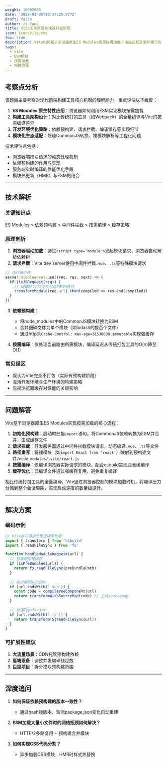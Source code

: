 ```yaml
---
weight: 10002000
date: '2025-03-05T10:37:25.977Z'
draft: false
author: zi.Yang
title: Vite工作原理与快速开发实现
icon: icon/vite.svg
toc: true
description: Vite如何基于浏览器原生ES Modules实现按需加载？请描述其开发环境下的请求处理流程，如何避免传统打包工具的全量编译？
tags:
  - vite
  - ESM机制
  - 按需加载
  - 构建流程
---
```


## 考察点分析

该题目主要考察对现代前端构建工具核心机制的理解能力，重点评估以下维度：

1. **ES Modules 原生特性应用**：浏览器如何利用ESM实现模块按需加载
2. **构建工具架构设计**：对比传统打包工具（如Webpack）的全量编译与Vite的按需编译差异
3. **开发环境优化策略**：依赖预构建、请求拦截、编译缓存等实现细节
4. **模块化生态适配**：处理CommonJS转换、裸模块解析等工程化问题

技术评估点包括：

- 浏览器端模块请求的动态处理机制
- 依赖预构建的作用与实现
- 服务端实时编译的性能优化手段
- 模块热更新（HMR）与ESM的结合

---

## 技术解析

### 关键知识点

ES Modules > 依赖预构建 > 中间件拦截 > 按需编译 > 缓存策略

### 原理剖析

1. **浏览器驱动加载**：通过`<script type="module">`发起模块请求，浏览器自动解析依赖树
2. **请求拦截**：Vite dev server使用中间件拦截`.vue`、`.ts`等特殊模块请求

```javascript
// 伪代码示例
server.middlewares.use((req, res, next) => {
  if (isJSRequest(req)) {
    // 编译SFC/TS文件并返回ESM格式
    transformModule(req.url).then(compiled => res.end(compiled))
  }
})
```

3. **依赖预构建**：
   - 将node_modules中的CommonJS模块转换为ESM
   - 合并细碎文件为单个模块（如lodash的数百个文件）
   - 通过http头`Cache-Control: max-age=31536000,immutable`实现强缓存

4. **按需编译**：仅处理当前路由所需模块，编译延迟从传统打包工具的O(n)降至O(1)

### 常见误区

- 误认为Vite完全不打包（实际有预构建阶段）
- 混淆开发环境与生产环境的构建策略
- 忽视浏览器缓存对性能的关键影响

---

## 问题解答

Vite基于浏览器原生ES Modules实现按需加载的核心流程：

1. **初始化预构建**：启动时扫描`import`语句，将CommonJS依赖转换为ESM并合并，生成缓存文件
2. **请求拦截**：开发服务器通过中间件拦截模块请求，动态编译`.vue`、`.ts`等文件
3. **路径重写**：将裸模块（如`import React from 'react'`）映射到预构建文件`/node_modules/.vite/react.js`
4. **按需编译**：仅编译浏览器实际请求的模块，配合esbuild实现亚毫级编译
5. **缓存优化**：已编译文件通过强缓存复用，避免重复编译

相比传统打包工具的全量编译，Vite通过浏览器控制的模块加载时机，将编译压力分摊到整个会话周期，实现启动速度的数量级提升。

---

## 解决方案

### 编码示例

```javascript
// Vite核心请求处理逻辑简化版
import { transform } from 'esbuild'
import { readFileSync } from 'fs'

function handleModuleRequest(url) {
  // 检查预构建缓存
  if (isPreBundled(url)) {
    return fs.readFileSync(preBundlePath)
  }
  
  // 实时编译SFC组件
  if (url.endsWith('.vue')) {
    const code = compileVueComponent(url)
    return transformWithSourceMap(code) // 生成sourcemap
  }
  
  // 处理TypeScript
  if (url.endsWith('.ts')) {
    return transformTS(readFileSync(url))
  }
}
```

### 可扩展性建议

1. **大流量场景**：CDN托管预构建依赖
2. **低端设备**：调整并发编译线程数
3. **巨型项目**：拆分模块预构建范围

---

## 深度追问

1. **如何保证依赖预构建的版本一致性？**
   - 通过hash锁版本，监测package.json变化自动重建

2. **ESM加载大量小文件时的网络瓶颈如何解决？**
   - HTTP/2多路复用 + 预构建合并模块

3. **如何实现CSS代码分割？**
   - 异步加载CSS模块，HMR时样式热替换
